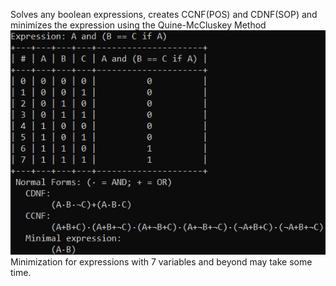 Solves any boolean expressions, creates CCNF(POS) and CDNF(SOP) and minimizes the expression using the Quine-McCluskey Method
![example](https://github.com/MaxWolf-01/TruthTabler/blob/master/example.png)
Minimization for expressions with 7 variables and beyond may take some time.